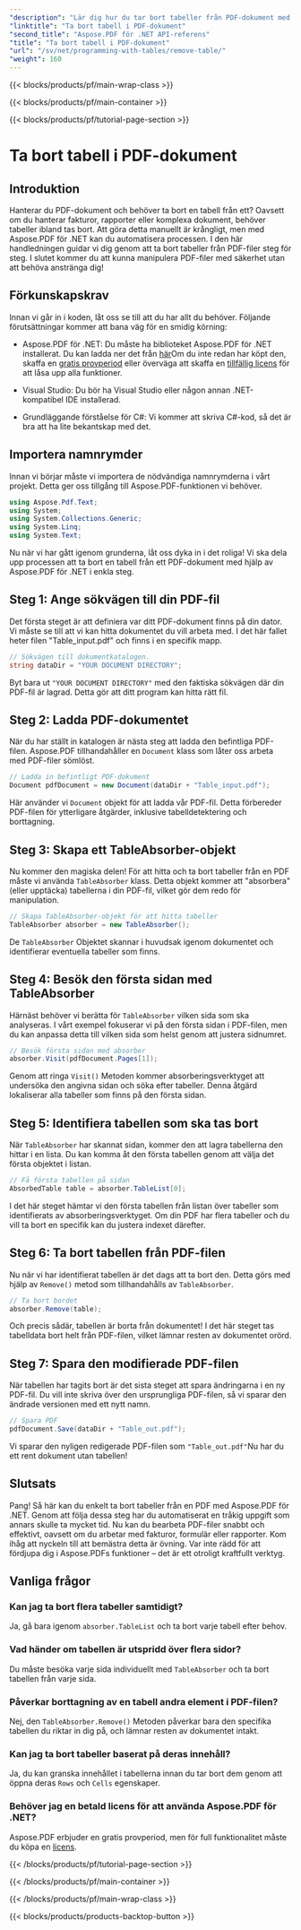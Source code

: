 ```yaml
---
"description": "Lär dig hur du tar bort tabeller från PDF-dokument med Aspose.PDF för .NET med en steg-för-steg-guide. Förenkla PDF-hantering med den här enkla handledningen."
"linktitle": "Ta bort tabell i PDF-dokument"
"second_title": "Aspose.PDF för .NET API-referens"
"title": "Ta bort tabell i PDF-dokument"
"url": "/sv/net/programming-with-tables/remove-table/"
"weight": 160
---
```


{{< blocks/products/pf/main-wrap-class >}}

{{< blocks/products/pf/main-container >}}

{{< blocks/products/pf/tutorial-page-section >}}

# Ta bort tabell i PDF-dokument

## Introduktion

Hanterar du PDF-dokument och behöver ta bort en tabell från ett? Oavsett om du hanterar fakturor, rapporter eller komplexa dokument, behöver tabeller ibland tas bort. Att göra detta manuellt är krångligt, men med Aspose.PDF för .NET kan du automatisera processen. I den här handledningen guidar vi dig genom att ta bort tabeller från PDF-filer steg för steg. I slutet kommer du att kunna manipulera PDF-filer med säkerhet utan att behöva anstränga dig!

## Förkunskapskrav

Innan vi går in i koden, låt oss se till att du har allt du behöver. Följande förutsättningar kommer att bana väg för en smidig körning:

- Aspose.PDF för .NET: Du måste ha biblioteket Aspose.PDF för .NET installerat. Du kan ladda ner det från [här](https://releases.aspose.com/pdf/net/)Om du inte redan har köpt den, skaffa en [gratis provperiod](https://releases.aspose.com/) eller överväga att skaffa en [tillfällig licens](https://purchase.aspose.com/temporary-license/) för att låsa upp alla funktioner.
  
- Visual Studio: Du bör ha Visual Studio eller någon annan .NET-kompatibel IDE installerad.
  
- Grundläggande förståelse för C#: Vi kommer att skriva C#-kod, så det är bra att ha lite bekantskap med det.

## Importera namnrymder

Innan vi börjar måste vi importera de nödvändiga namnrymderna i vårt projekt. Detta ger oss tillgång till Aspose.PDF-funktionen vi behöver.

```csharp
using Aspose.Pdf.Text;
using System;
using System.Collections.Generic;
using System.Linq;
using System.Text;
```

Nu när vi har gått igenom grunderna, låt oss dyka in i det roliga! Vi ska dela upp processen att ta bort en tabell från ett PDF-dokument med hjälp av Aspose.PDF för .NET i enkla steg.

## Steg 1: Ange sökvägen till din PDF-fil

Det första steget är att definiera var ditt PDF-dokument finns på din dator. Vi måste se till att vi kan hitta dokumentet du vill arbeta med. I det här fallet heter filen "Table_input.pdf" och finns i en specifik mapp.

```csharp
// Sökvägen till dokumentkatalogen.
string dataDir = "YOUR DOCUMENT DIRECTORY";
```

Byt bara ut `"YOUR DOCUMENT DIRECTORY"` med den faktiska sökvägen där din PDF-fil är lagrad. Detta gör att ditt program kan hitta rätt fil.

## Steg 2: Ladda PDF-dokumentet

När du har ställt in katalogen är nästa steg att ladda den befintliga PDF-filen. Aspose.PDF tillhandahåller en `Document` klass som låter oss arbeta med PDF-filer sömlöst.

```csharp
// Ladda in befintligt PDF-dokument
Document pdfDocument = new Document(dataDir + "Table_input.pdf");
```

Här använder vi `Document` objekt för att ladda vår PDF-fil. Detta förbereder PDF-filen för ytterligare åtgärder, inklusive tabelldetektering och borttagning.

## Steg 3: Skapa ett TableAbsorber-objekt

Nu kommer den magiska delen! För att hitta och ta bort tabeller från en PDF måste vi använda `TableAbsorber` klass. Detta objekt kommer att "absorbera" (eller upptäcka) tabellerna i din PDF-fil, vilket gör dem redo för manipulation.

```csharp
// Skapa TableAbsorber-objekt för att hitta tabeller
TableAbsorber absorber = new TableAbsorber();
```

De `TableAbsorber` Objektet skannar i huvudsak igenom dokumentet och identifierar eventuella tabeller som finns.

## Steg 4: Besök den första sidan med TableAbsorber

Härnäst behöver vi berätta för `TableAbsorber` vilken sida som ska analyseras. I vårt exempel fokuserar vi på den första sidan i PDF-filen, men du kan anpassa detta till vilken sida som helst genom att justera sidnumret.

```csharp
// Besök första sidan med absorber
absorber.Visit(pdfDocument.Pages[1]);
```

Genom att ringa `Visit()` Metoden kommer absorberingsverktyget att undersöka den angivna sidan och söka efter tabeller. Denna åtgärd lokaliserar alla tabeller som finns på den första sidan.

## Steg 5: Identifiera tabellen som ska tas bort

När `TableAbsorber` har skannat sidan, kommer den att lagra tabellerna den hittar i en lista. Du kan komma åt den första tabellen genom att välja det första objektet i listan.

```csharp
// Få första tabellen på sidan
AbsorbedTable table = absorber.TableList[0];
```

I det här steget hämtar vi den första tabellen från listan över tabeller som identifierats av absorberingsverktyget. Om din PDF har flera tabeller och du vill ta bort en specifik kan du justera indexet därefter.

## Steg 6: Ta bort tabellen från PDF-filen

Nu när vi har identifierat tabellen är det dags att ta bort den. Detta görs med hjälp av `Remove()` metod som tillhandahålls av `TableAbsorber`.

```csharp
// Ta bort bordet
absorber.Remove(table);
```

Och precis sådär, tabellen är borta från dokumentet! I det här steget tas tabelldata bort helt från PDF-filen, vilket lämnar resten av dokumentet orörd.

## Steg 7: Spara den modifierade PDF-filen

När tabellen har tagits bort är det sista steget att spara ändringarna i en ny PDF-fil. Du vill inte skriva över den ursprungliga PDF-filen, så vi sparar den ändrade versionen med ett nytt namn.

```csharp
// Spara PDF
pdfDocument.Save(dataDir + "Table_out.pdf");
```

Vi sparar den nyligen redigerade PDF-filen som `"Table_out.pdf"`Nu har du ett rent dokument utan tabellen!

## Slutsats

Pang! Så här kan du enkelt ta bort tabeller från en PDF med Aspose.PDF för .NET. Genom att följa dessa steg har du automatiserat en tråkig uppgift som annars skulle ta mycket tid. Nu kan du bearbeta PDF-filer snabbt och effektivt, oavsett om du arbetar med fakturor, formulär eller rapporter. Kom ihåg att nyckeln till att bemästra detta är övning. Var inte rädd för att fördjupa dig i Aspose.PDFs funktioner – det är ett otroligt kraftfullt verktyg.

## Vanliga frågor

### Kan jag ta bort flera tabeller samtidigt?  
Ja, gå bara igenom `absorber.TableList` och ta bort varje tabell efter behov.

### Vad händer om tabellen är utspridd över flera sidor?  
Du måste besöka varje sida individuellt med `TableAbsorber` och ta bort tabellen från varje sida.

### Påverkar borttagning av en tabell andra element i PDF-filen?  
Nej, den `TableAbsorber.Remove()` Metoden påverkar bara den specifika tabellen du riktar in dig på, och lämnar resten av dokumentet intakt.

### Kan jag ta bort tabeller baserat på deras innehåll?  
Ja, du kan granska innehållet i tabellerna innan du tar bort dem genom att öppna deras `Rows` och `Cells` egenskaper.

### Behöver jag en betald licens för att använda Aspose.PDF för .NET?  
Aspose.PDF erbjuder en gratis provperiod, men för full funktionalitet måste du köpa en [licens](https://purchase.aspose.com/buy).

{{< /blocks/products/pf/tutorial-page-section >}}

{{< /blocks/products/pf/main-container >}}

{{< /blocks/products/pf/main-wrap-class >}}

{{< blocks/products/products-backtop-button >}}